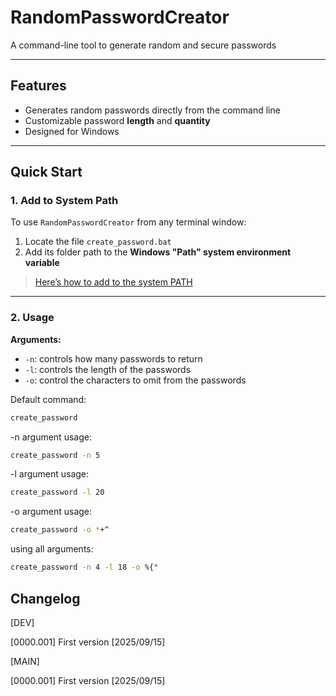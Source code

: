 # RandomPasswordCreator

A command-line tool to generate random and secure passwords

---

## Features

- Generates random passwords directly from the command line
- Customizable password **length** and **quantity**
- Designed for Windows

---

## Quick Start

### 1. Add to System Path

To use `RandomPasswordCreator` from any terminal window:

1. Locate the file `create_password.bat`
2. Add its folder path to the **Windows "Path" system environment variable**

> [Here’s how to add to the system PATH](https://www.architectryan.com/2018/03/17/add-to-the-path-on-windows-10/)

---

### 2. Usage

**Arguments:**

- `-n`: controls how many passwords to return  
- `-l`: controls the length of the passwords  
- `-o`: control the characters to omit from the passwords

Default command:
```bash
create_password
```
-n argument usage:

```bash
create_password -n 5
```
-l argument usage:

```bash
create_password -l 20
```
-o argument usage:

```bash
create_password -o *+^
```
using all arguments:

```bash
create_password -n 4 -l 18 -o %{°
```

## Changelog

[DEV]

[0000.001] First version [2025/09/15]

[MAIN]

[0000.001] First version [2025/09/15]